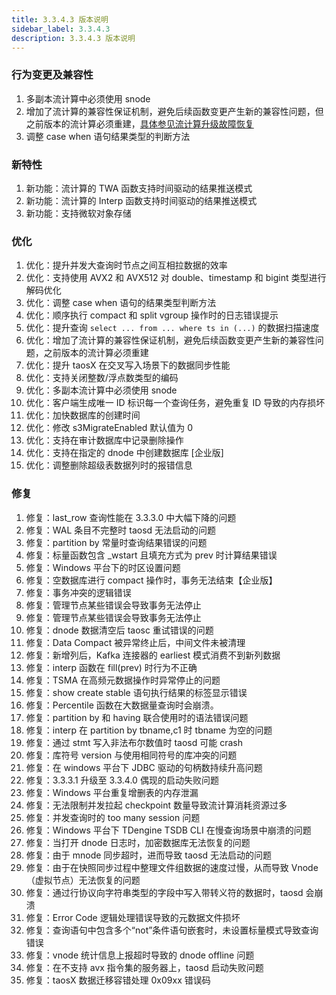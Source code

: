 ```yaml
---
title: 3.3.4.3 版本说明
sidebar_label: 3.3.4.3
description: 3.3.4.3 版本说明
---
```


### 行为变更及兼容性

1. 多副本流计算中必须使用 snode
2. 增加了流计算的兼容性保证机制，避免后续函数变更产生新的兼容性问题，但之前版本的流计算必须重建，[具体参见流计算升级故障恢复](https://docs.taosdata.com/advanced/stream/#流计算升级故障恢复)
3. 调整 case when 语句结果类型的判断方法

### 新特性

1. 新功能：流计算的 TWA 函数支持时间驱动的结果推送模式
1. 新功能：流计算的 Interp 函数支持时间驱动的结果推送模式
1. 新功能：支持微软对象存储

### 优化

1. 优化：提升并发大查询时节点之间互相拉数据的效率
1. 优化：支持使用 AVX2 和 AVX512 对 double、timestamp 和 bigint 类型进行解码优化
1. 优化：调整 case when 语句的结果类型判断方法
1. 优化：顺序执行 compact 和 split vgroup 操作时的日志错误提示
1. 优化：提升查询 `select ... from ... where ts in (...)` 的数据扫描速度
1. 优化：增加了流计算的兼容性保证机制，避免后续函数变更产生新的兼容性问题，之前版本的流计算必须重建
1. 优化：提升 taosX 在交叉写入场景下的数据同步性能
1. 优化：支持关闭整数/浮点数类型的编码
1. 优化：多副本流计算中必须使用 snode
1. 优化：客户端生成唯一 ID 标识每一个查询任务，避免重复 ID 导致的内存损坏
1. 优化：加快数据库的创建时间
1. 优化：修改 s3MigrateEnabled 默认值为 0
1. 优化：支持在审计数据库中记录删除操作
1. 优化：支持在指定的 dnode 中创建数据库 [企业版]
1. 优化：调整删除超级表数据列时的报错信息

### 修复

1. 修复：last_row 查询性能在 3.3.3.0 中大幅下降的问题
1. 修复：WAL 条目不完整时 taosd 无法启动的问题
1. 修复：partition by 常量时查询结果错误的问题
1. 修复：标量函数包含 _wstart 且填充方式为 prev 时计算结果错误
1. 修复：Windows 平台下的时区设置问题
1. 修复：空数据库进行 compact 操作时，事务无法结束【企业版】
1. 修复：事务冲突的逻辑错误
1. 修复：管理节点某些错误会导致事务无法停止
1. 修复：管理节点某些错误会导致事务无法停止
1. 修复：dnode 数据清空后 taosc 重试错误的问题
1. 修复：Data Compact 被异常终止后，中间文件未被清理
1. 修复：新增列后，Kafka 连接器的 earliest 模式消费不到新列数据
1. 修复：interp 函数在 fill(prev) 时行为不正确
1. 修复：TSMA 在高频元数据操作时异常停止的问题
1. 修复：show create stable 语句执行结果的标签显示错误
1. 修复：Percentile 函数在大数据量查询时会崩溃。
1. 修复：partition by 和 having 联合使用时的语法错误问题
1. 修复：interp 在 partition by tbname,c1 时 tbname 为空的问题
1. 修复：通过 stmt 写入非法布尔数值时 taosd 可能 crash
1. 修复：库符号 version 与使用相同符号的库冲突的问题
1. 修复：在 windows 平台下 JDBC 驱动的句柄数持续升高问题
1. 修复：3.3.3.1 升级至 3.3.4.0 偶现的启动失败问题
1. 修复：Windows 平台重复增删表的内存泄漏
1. 修复：无法限制并发拉起 checkpoint 数量导致流计算消耗资源过多
1. 修复：并发查询时的 too many session 问题
1. 修复：Windows 平台下 TDengine TSDB CLI 在慢查询场景中崩溃的问题
1. 修复：当打开 dnode 日志时，加密数据库无法恢复的问题
1. 修复：由于 mnode 同步超时，进而导致 taosd 无法启动的问题
1. 修复：由于在快照同步过程中整理文件组数据的速度过慢，从而导致 Vnode（虚拟节点）无法恢复的问题
1. 修复：通过行协议向字符串类型的字段中写入带转义符的数据时，taosd 会崩溃
1. 修复：Error Code 逻辑处理错误导致的元数据文件损坏
1. 修复：查询语句中包含多个“not”条件语句嵌套时，未设置标量模式导致查询错误
1. 修复：vnode 统计信息上报超时导致的 dnode offline 问题
1. 修复：在不支持 avx 指令集的服务器上，taosd 启动失败问题
1. 修复：taosX 数据迁移容错处理 0x09xx 错误码
